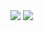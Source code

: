 <img src="https://github-readme-stats-delta-eight-95.vercel.app/api/top-langs/?username=Etsor&langs_count=7&theme=gruvbox&layout=donut"/>
<img src="https://github-readme-stats.vercel.app/api?username=Etsor&show_icons=true&theme=gruvbox&include_all_commits=true&hide=stars,issues,prs"/>
